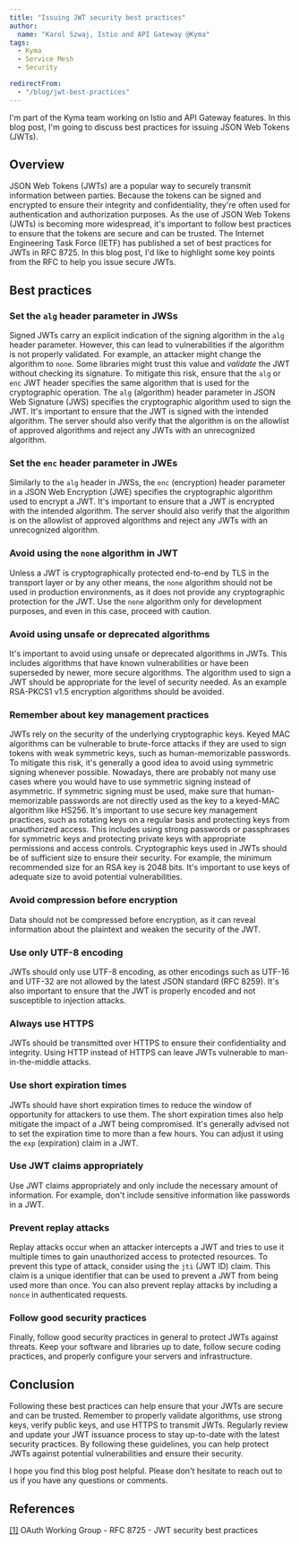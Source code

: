 ```yaml
---
title: "Issuing JWT security best practices"
author: 
  name: "Karol Szwaj, Istio and API Gateway @Kyma"
tags:
  - Kyma
  - Service Mesh
  - Security

redirectFrom:
  - "/blog/jwt-best-practices"
---
```


I'm part of the Kyma team working on Istio and API Gateway features. In this blog post, I'm going to discuss best practices for issuing JSON Web Tokens (JWTs).

## Overview

JSON Web Tokens (JWTs) are a popular way to securely transmit information between parties. Because the tokens can be signed and encrypted to ensure their integrity and confidentiality, they're often used for authentication and authorization purposes.
As the use of JSON Web Tokens (JWTs) is becoming more widespread, it's important to follow best practices to ensure that the tokens are secure and can be trusted. The Internet Engineering Task Force (IETF) has published a set of best practices for JWTs in RFC 8725. In this blog post, I'd like to highlight some key points from the RFC to help you issue secure JWTs.

## Best practices

### Set the `alg` header parameter in JWSs

Signed JWTs carry an explicit indication of the signing algorithm in the `alg` header parameter. However, this can lead to vulnerabilities if the algorithm is not properly validated. For example, an attacker might change the algorithm to `none`. Some libraries might trust this value and *validate* the JWT without checking its signature. To mitigate this risk, ensure that the `alg` or `enc` JWT header specifies the same algorithm that is used for the cryptographic operation.
The `alg` (algorithm) header parameter in JSON Web Signature (JWS) specifies the cryptographic algorithm used to sign the JWT. It's important to ensure that the JWT is signed with the intended algorithm. The server should also verify that the algorithm is on the allowlist of approved algorithms and reject any JWTs with an unrecognized algorithm.

### Set the `enc` header parameter in JWEs

Similarly to the `alg` header in JWSs, the `enc` (encryption) header parameter in a JSON Web Encryption (JWE) specifies the cryptographic algorithm used to encrypt a JWT. It's important to ensure that a JWT is encrypted with the intended algorithm. The server should also verify that the algorithm is on the allowlist of approved algorithms and reject any JWTs with an unrecognized algorithm.

### Avoid using the `none` algorithm in JWT

Unless a JWT is cryptographically protected end-to-end by TLS in the transport layer or by any other means, the `none` algorithm should not be used in production environments, as it does not provide any cryptographic protection for the JWT. Use the `none` algorithm only for development purposes, and even in this case, proceed with caution.

### Avoid using unsafe or deprecated algorithms

It's important to avoid using unsafe or deprecated algorithms in JWTs. This includes algorithms that have known vulnerabilities or have been superseded by newer, more secure algorithms.
The algorithm used to sign a JWT should be appropriate for the level of security needed. As an example RSA-PKCS1 v1.5 encryption algorithms should be avoided.

### Remember about key management practices

JWTs rely on the security of the underlying cryptographic keys. Keyed MAC algorithms can be vulnerable to brute-force attacks if they are used to sign tokens with weak symmetric keys, such as human-memorizable passwords. To mitigate this risk, it's generally a good idea to avoid using symmetric signing whenever possible. Nowadays, there are probably not many use cases where you would have to use symmetric signing instead of asymmetric. If symmetric signing must be used,  make sure that human-memorizable passwords are not directly used as the key to a keyed-MAC algorithm like HS256.
It's important to use secure key management practices, such as rotating keys on a regular basis and protecting keys from unauthorized access. This includes using strong passwords or passphrases for symmetric keys and protecting private keys with appropriate permissions and access controls. 
Cryptographic keys used in JWTs should be of sufficient size to ensure their security. For example, the minimum recommended size for an RSA key is 2048 bits. It's important to use keys of adequate size to avoid potential vulnerabilities.

### Avoid compression before encryption

Data should not be compressed before encryption, as it can reveal information about the plaintext and weaken the security of the JWT.

### Use only UTF-8 encoding

JWTs should only use UTF-8 encoding, as other encodings such as UTF-16 and UTF-32 are not allowed by the latest JSON standard (RFC 8259). It's also important to ensure that the JWT is properly encoded and not susceptible to injection attacks.

### Always use HTTPS

JWTs should be transmitted over HTTPS to ensure their confidentiality and integrity. Using HTTP instead of HTTPS can leave JWTs vulnerable to man-in-the-middle attacks.

### Use short expiration times 

JWTs should have short expiration times to reduce the window of opportunity for attackers to use them. The short expiration times also help mitigate the impact of a JWT being compromised. It's generally advised not to set the expiration time to more than a few hours. You can adjust it using the `exp` (expiration) claim in a JWT.

### Use JWT claims appropriately

Use JWT claims appropriately and only include the necessary amount of information. For example, don't include sensitive information like passwords in a JWT.

### Prevent replay attacks

Replay attacks occur when an attacker intercepts a JWT and tries to use it multiple times to gain unauthorized access to protected resources. To prevent this type of attack, consider using the `jti` (JWT ID) claim. This claim is a unique identifier that can be used to prevent a JWT from being used more than once.
You can also prevent replay attacks by including a `nonce` in authenticated requests.

### Follow good security practices

Finally, follow good security practices in general to protect JWTs against threats. Keep your software and libraries up to date, follow secure coding practices, and properly configure your servers and infrastructure.

## Conclusion

Following these best practices can help ensure that your JWTs are secure and can be trusted. Remember to properly validate algorithms, use strong keys, verify public keys, and use HTTPS to transmit JWTs. Regularly review and update your JWT issuance process to stay up-to-date with the latest security practices.
By following these guidelines, you can help protect JWTs against potential vulnerabilities and ensure their security. 

I hope you find this blog post helpful. Please don't hesitate to reach out to us if you have any questions or comments.

## References

[[1]](https://datatracker.ietf.org/doc/html/rfc8725) OAuth Working Group - RFC 8725 - JWT security best practices